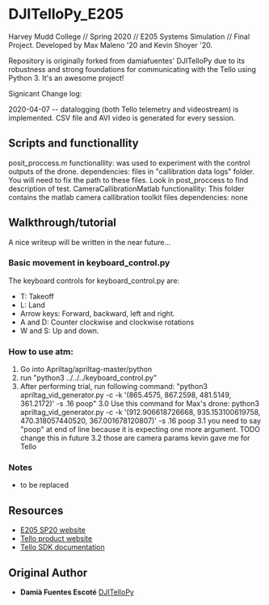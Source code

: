 # DJITelloPy_E205
Harvey Mudd College // Spring 2020 // E205 Systems Simulation // Final Project.  Developed by Max Maleno '20 and Kevin Shoyer '20.

Repository is originally forked from damiafuentes' DJITelloPy due to its robustness and strong foundations for communicating with the Tello using Python 3.  It's an awesome project!

Signicant Change log:

2020-04-07 -- datalogging (both Tello telemetry and videostream) is implemented.  CSV file and AVI video is generated for every session.

## Scripts and functionallity
posit_proccess.m
    functionallity: was used to experiment with the control outputs of the drone. 
    dependencies: files in "callibration data logs" folder. You will need to fix the path to these files. Look in post_proccess to find description of test.
CameraCallibrationMatlab
    functionallity: This folder contains the matlab camera callibration toolkit files
    dependencies: none

## Walkthrough/tutorial
A nice writeup will be written in the near future...

### Basic movement in keyboard_control.py

The keyboard controls for keyboard_control.py are:
- T: Takeoff
- L: Land
- Arrow keys: Forward, backward, left and right.
- A and D: Counter clockwise and clockwise rotations
- W and S: Up and down.

### How to use atm:

1.  Go into Apriltag/apriltag-master/python
2.  run "python3 ../../../keyboard_control.py"
3.  After performing trial, run following command: "python3 apriltag_vid_generator.py -c -k '(865.4575, 867.2598, 481.5149, 361.2172)' -s .16 poop"
3.0 Use this command for Max's drone: python3 apriltag_vid_generator.py -c -k '(912.906618726668, 935.153100619758, 470.318057440520, 367.001678120807)' -s .16 poop
3.1 you need to say "poop" at end of line because it is expecting one more argument.  TODO change this in future
3.2 those are camera params kevin gave me for Tello

### Notes
- to be replaced

## Resources
- [E205 SP20 website](https://sites.google.com/g.hmc.edu/e205)
- [Tello product website](https://www.ryzerobotics.com/tello)
- [Tello SDK documentation](https://dl-cdn.ryzerobotics.com/downloads/tello/20180910/Tello%20SDK%20Documentation%20EN_1.3.pdf) 

## Original Author

* **Damià Fuentes Escoté** [DJITelloPy](https://github.com/damiafuentes/DJITelloPy)

